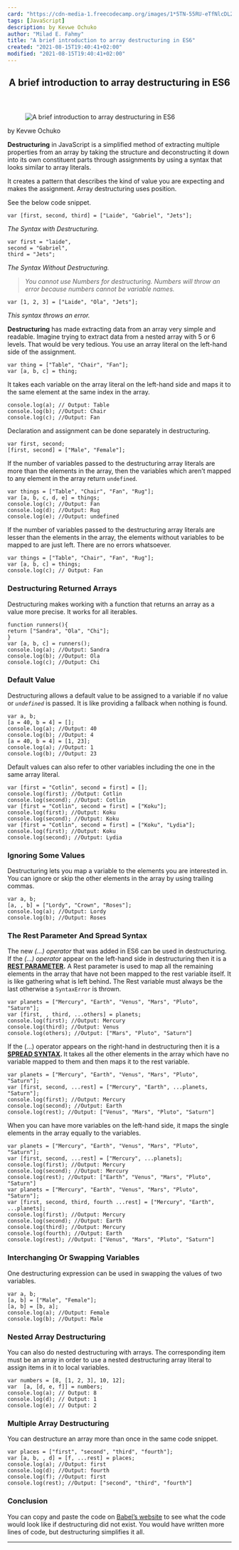 ```yaml
---
card: "https://cdn-media-1.freecodecamp.org/images/1*5TN-55RU-eTfNlcDL2RR1g.png"
tags: [JavaScript]
description: by Kevwe Ochuko
author: "Milad E. Fahmy"
title: "A brief introduction to array destructuring in ES6"
created: "2021-08-15T19:40:41+02:00"
modified: "2021-08-15T19:40:41+02:00"
---
```

<div class="site-wrapper">
<main id="site-main" class="site-main outer">
<div class="inner">
<article class="post-full post tag-javascript tag-arrays tag-es6 tag-tech tag-programming ">
<header class="post-full-header">
<h1 class="post-full-title">A brief introduction to array destructuring in ES6</h1>
</header>
<figure class="post-full-image">
<picture>
<source media="(max-width: 700px)" sizes="1px" srcset="data:image/gif;base64,R0lGODlhAQABAIAAAAAAAP///yH5BAEAAAAALAAAAAABAAEAAAIBRAA7 1w">
<source media="(min-width: 701px)" sizes="(max-width: 800px) 400px,
(max-width: 1170px) 700px,
1400px" srcset="https://cdn-media-1.freecodecamp.org/images/1*5TN-55RU-eTfNlcDL2RR1g.png 300w,
https://cdn-media-1.freecodecamp.org/images/1*5TN-55RU-eTfNlcDL2RR1g.png 600w,
https://cdn-media-1.freecodecamp.org/images/1*5TN-55RU-eTfNlcDL2RR1g.png 1000w,
https://cdn-media-1.freecodecamp.org/images/1*5TN-55RU-eTfNlcDL2RR1g.png 2000w">
<img onerror="this.style.display='none'" src="https://cdn-media-1.freecodecamp.org/images/1*5TN-55RU-eTfNlcDL2RR1g.png" alt="A brief introduction to array destructuring in ES6">
</picture>
</figure>
<section class="post-full-content">
<div class="post-content medium-migrated-article">
<p>by Kevwe Ochuko</p>
<p><strong>Destructuring</strong> in JavaScript is a simplified method of extracting multiple properties from an array by taking the structure and deconstructing it down into its own constituent parts through assignments by using a syntax that looks similar to array literals.</p>
<p>It creates a pattern that describes the kind of value you are expecting and makes the assignment. Array destructuring uses position.</p>
<p>See the below code snippet.</p><pre><code class="language-js">var [first, second, third] = ["Laide", "Gabriel", "Jets"];</code></pre>
<p><em>The Syntax with Destructuring.</em></p><pre><code class="language-js">var first = "laide",
second = "Gabriel",
third = "Jets";</code></pre>
<p><em>The Syntax Without Destructuring.</em></p>
<blockquote><em>You cannot use Numbers for destructuring. Numbers will throw an error because numbers cannot be variable names.</em></blockquote><pre><code class="language-js">var [1, 2, 3] = ["Laide", "Ola", "Jets"];</code></pre>
<p><em>This syntax throws an error.</em></p>
<p><strong>Destructuring</strong> has made extracting data from an array very simple and readable. Imagine trying to extract data from a nested array with 5 or 6 levels. That would be very tedious. You use an array literal on the left-hand side of the assignment.</p><pre><code class="language-js">var thing = ["Table", "Chair", "Fan"];
var [a, b, c] = thing;</code></pre>
<p>It takes each variable on the array literal on the left-hand side and maps it to the same element at the same index in the array.</p><pre><code class="language-js">console.log(a); // Output: Table
console.log(b); //Output: Chair
console.log(c); //Output: Fan</code></pre>
<p>Declaration and assignment can be done separately in destructuring.</p><pre><code class="language-js">var first, second;
[first, second] = ["Male", "Female"];</code></pre>
<p>If the number of variables passed to the destructuring array literals are more than the elements in the array, then the variables which aren’t mapped to any element in the array return<em> </em><code>undefined</code><em>.</em></p><pre><code class="language-js">var things = ["Table", "Chair", "Fan", "Rug"];
var [a, b, c, d, e] = things;
console.log(c); //Output: Fan
console.log(d); //Output: Rug
console.log(e); //Output: undefined</code></pre>
<p>If the number of variables passed to the destructuring array literals are lesser than the elements in the array, the elements without variables to be mapped to are just left. There are no errors whatsoever.</p><pre><code class="language-js">var things = ["Table", "Chair", "Fan", "Rug"];
var [a, b, c] = things;
console.log(c); // Output: Fan</code></pre>
<h3 id="destructuring-returned-arrays"><strong>Destructuring Returned Arrays</strong></h3>
<p>Destructuring makes working with a function that returns an array as a value more precise. It works for all iterables.</p><pre><code class="language-js">function runners(){
return ["Sandra", "Ola", "Chi"];
}
var [a, b, c] = runners();
console.log(a); //Output: Sandra
console.log(b); //Output: Ola
console.log(c); //Output: Chi</code></pre>
<h3 id="default-value"><strong>Default Value</strong></h3>
<p>Destructuring allows a default value to be assigned to a variable if no value or <code><em>undefined</em></code><em> </em>is passed. It is like providing a fallback when nothing is found.</p><pre><code class="language-js">var a, b;
[a = 40, b = 4] = [];
console.log(a); //Output: 40
console.log(b); //Output: 4
[a = 40, b = 4] = [1, 23];
console.log(a); //Output: 1
console.log(b); //Output: 23</code></pre>
<p>Default values can also refer to other variables including the one in the same array literal.</p><pre><code class="language-js">var [first = "Cotlin", second = first] = [];
console.log(first); //Output: Cotlin
console.log(second); //Output: Cotlin
var [first = "Cotlin", second = first] = ["Koku"];
console.log(first); //Output: Koku
console.log(second); //Output: Koku
var [first = "Cotlin", second = first] = ["Koku", "Lydia"];
console.log(first); //Output: Koku
console.log(second); //Output: Lydia</code></pre>
<h3 id="ignoring-some-values">Ignoring Some Values</h3>
<p>Destructuring lets you map a variable to the elements you are interested in. You can ignore or skip the other elements in the array by using trailing commas.</p><pre><code class="language-js">var a, b;
[a, , b] = ["Lordy", "Crown", "Roses"];
console.log(a); //Output: Lordy
console.log(b); //Output: Roses</code></pre>
<h3 id="the-rest-parameter-and-spread-syntax"><strong>The Rest Parameter And Spread Syntax</strong></h3>
<p>The new <em><em>(…)</em> </em><em><em>operator</em></em> that was added in ES6 can be used in destructuring. If the <em><em>(…) operator</em></em> appear on the left-hand side in destructuring then it is a <a href="https://developer.mozilla.org/en-US/docs/Web/JavaScript/Reference/Functions/rest_parameters" rel="noopener nofollow"><strong><strong>REST PARAMETER</strong></strong></a><strong><strong>.</strong></strong> A Rest parameter is used to map all the remaining elements in the array that have not been mapped to the rest variable itself. It is like gathering what is left behind<strong><strong>.</strong></strong> The Rest variable must always be the last otherwise a <code>SyntaxError</code> is thrown.</p><pre><code class="language-js">var planets = ["Mercury", "Earth", "Venus", "Mars", "Pluto", "Saturn"];
var [first, , third, ...others] = planets;
console.log(first); //Output: Mercury
console.log(third); //Output: Venus
console.log(others); //Output: ["Mars", "Pluto", "Saturn"]</code></pre>
<p>If the (…) operator appears on the right-hand in destructuring then it is a <a href="https://developer.mozilla.org/en-US/docs/Web/JavaScript/Reference/Operators/Spread_syntax" rel="noopener"><strong>SPREAD SYNTAX</strong></a><strong>. </strong>It<strong> </strong>takes all the other elements in the array which have no variable mapped to them and then maps it to the rest variable.</p><pre><code class="language-js">var planets = ["Mercury", "Earth", "Venus", "Mars", "Pluto", "Saturn"];
var [first, second, ...rest] = ["Mercury", "Earth", ...planets, "Saturn"];
console.log(first); //Output: Mercury
console.log(second); //Output: Earth
console.log(rest); //Output: ["Venus", "Mars", "Pluto", "Saturn"]</code></pre>
<p>When you can have more variables on the left-hand side, it maps the single elements in the array equally to the variables.</p><pre><code class="language-js">var planets = ["Mercury", "Earth", "Venus", "Mars", "Pluto", "Saturn"];
var [first, second, ...rest] = ["Mercury", ...planets];
console.log(first); //Output: Mercury
console.log(second); //Output: Mercury
console.log(rest); //Output: ["Earth", "Venus", "Mars", "Pluto", "Saturn"]
var planets = ["Mercury", "Earth", "Venus", "Mars", "Pluto", "Saturn"];
var [first, second, third, fourth ...rest] = ["Mercury", "Earth", ...planets];
console.log(first); //Output: Mercury
console.log(second); //Output: Earth
console.log(third); //Output: Mercury
console.log(fourth); //Output: Earth
console.log(rest); //Output: ["Venus", "Mars", "Pluto", "Saturn"]</code></pre>
<h3 id="interchanging-or-swapping-variables"><strong>Interchanging Or Swapping Variables</strong></h3>
<p>One destructuring expression can be used in swapping the values of two variables.</p><pre><code class="language-js">var a, b;
[a, b] = ["Male", "Female"];
[a, b] = [b, a];
console.log(a); //Output: Female
console.log(b); //Output: Male</code></pre>
<h3 id="nested-array-destructuring"><strong>Nested Array Destructuring</strong></h3>
<p>You can also do nested destructuring with arrays. The corresponding item must be an array in order to use a nested destructuring array literal to assign items in it to local variables.</p><pre><code class="language-js">var numbers = [8, [1, 2, 3], 10, 12];
var  [a, [d, e, f]] = numbers;
console.log(a); // Output: 8
console.log(d); // Output: 1
console.log(e); // Output: 2</code></pre>
<h3 id="multiple-array-destructuring">Multiple Array Destructuring</h3>
<p>You can destructure an array more than once in the same code snippet.</p><pre><code class="language-js">var places = ["first", "second", "third", "fourth"];
var [a, b, , d] = [f, ...rest] = places;
console.log(a); //Output: first
console.log(d); //Output: fourth
console.log(f); //Output: first
console.log(rest); //Output: ["second", "third", "fourth"]</code></pre>
<h3 id="conclusion"><strong>Conclusion</strong></h3>
<p>You can copy and paste the code on <a href="https://babeljs.io/en/repl.html#?babili=false&amp;browsers=&amp;build=&amp;builtIns=false&amp;spec=false&amp;loose=false&amp;code_lz=Q&amp;debug=false&amp;forceAllTransforms=false&amp;shippedProposals=false&amp;circleciRepo=&amp;evaluate=false&amp;fileSize=false&amp;timeTravel=false&amp;sourceType=module&amp;lineWrap=true&amp;presets=es2015%2Ces2016%2Creact%2Cstage-2&amp;prettier=false&amp;targets=&amp;version=6.26.0&amp;envVersion=" rel="noopener">Babel’s website</a> to see what the code would look like if destructuring did not exist. You would have written more lines of code, but destructuring simplifies it all.</p>
</div>
<hr>
</section>
</article>
</div>
</main>
</div>
<!-- Google Tag Manager (noscript) -->
<!-- End Google Tag Manager (noscript) -->
